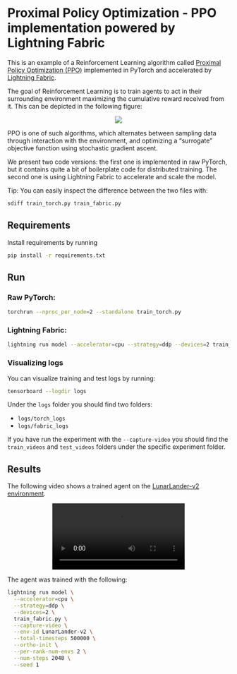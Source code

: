 # Proximal Policy Optimization - PPO implementation powered by Lightning Fabric

This is an example of a Reinforcement Learning algorithm called [Proximal Policy Optimization (PPO)](https://arxiv.org/abs/1707.06347) implemented in PyTorch and accelerated by [Lightning Fabric](https://pytorch-lightning.readthedocs.io/en/latest/fabric/fabric.html).

The goal of Reinforcement Learning is to train agents to act in their surrounding environment maximizing the cumulative reward received from it. This can be depicted in the following figure:

<p align="center">
  <img src="https://pl-public-data.s3.amazonaws.com/assets_lightning/examples/fabric/reinforcement-learning/reinforcement.png">
</p>

PPO is one of such algorithms, which alternates between sampling data through interaction with the environment, and optimizing a
“surrogate” objective function using stochastic gradient ascent.

We present two code versions: the first one is implemented in raw PyTorch, but it contains quite a bit of boilerplate code for distributed training. The second one is using Lightning Fabric to accelerate and scale the model.

Tip: You can easily inspect the difference between the two files with:

```bash
sdiff train_torch.py train_fabric.py
```

## Requirements

Install requirements by running

```bash
pip install -r requirements.txt
```

## Run

### Raw PyTorch:

```bash
torchrun --nproc_per_node=2 --standalone train_torch.py
```

### Lightning Fabric:

```bash
lightning run model --accelerator=cpu --strategy=ddp --devices=2 train_fabric.py
```

### Visualizing logs

You can visualize training and test logs by running:

```bash
tensorboard --logdir logs
```

Under the `logs` folder you should find two folders:

- `logs/torch_logs`
- `logs/fabric_logs`

If you have run the experiment with the `--capture-video` you should find the `train_videos` and `test_videos` folders under the specific experiment folder.

## Results

The following video shows a trained agent on the [LunarLander-v2 environment](https://gymnasium.farama.org/environments/box2d/lunar_lander/).

<p align="center">
  <video controls>
    <source src="https://pl-public-data.s3.amazonaws.com/assets_lightning/examples/fabric/reinforcement-learning/test.mp4" type="video/mp4">
  </video>
</p>

The agent was trained with the following:

```bash
lightning run model \
  --accelerator=cpu \
  --strategy=ddp \
  --devices=2 \
  train_fabric.py \
  --capture-video \
  --env-id LunarLander-v2 \
  --total-timesteps 500000 \
  --ortho-init \
  --per-rank-num-envs 2 \
  --num-steps 2048 \
  --seed 1
```
